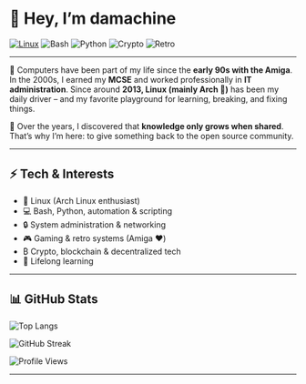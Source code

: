 # 👋 Hey, I’m damachine

[![Linux](https://img.shields.io/badge/Linux-Arch%20Linux-blue?logo=arch-linux&logoColor=white)](https://aur.archlinux.org/packages?SeB=m&K=damachine)
![Bash](https://img.shields.io/badge/Shell-Bash-green?logo=gnu-bash&logoColor=white)
![Python](https://img.shields.io/badge/Code-Python-yellow?logo=python&logoColor=white)
![Crypto](https://img.shields.io/badge/Interest-Crypto-orange?logo=bitcoin&logoColor=white)
![Retro](https://img.shields.io/badge/Retro-Amiga-red?logo=commodore&logoColor=white)

---

💾 Computers have been part of my life since the **early 90s with the Amiga**. In the 2000s, I earned my **MCSE** and worked professionally in **IT administration**. Since around **2013, Linux (mainly Arch 🐧)** has been my daily driver – and my favorite playground for learning, breaking, and fixing things.  

🔧 Over the years, I discovered that **knowledge only grows when shared**. That’s why I’m here: to give something back to the open source community.  

---

## ⚡ Tech & Interests
- 🐧 Linux (Arch Linux enthusiast)  
- 💻 Bash, Python, automation & scripting  
- 🔒 System administration & networking  
- 🎮 Gaming & retro systems (Amiga ❤️)  
- ₿ Crypto, blockchain & decentralized tech  
- 🧩 Lifelong learning  

---

## 📊 GitHub Stats

![Top Langs](https://github-readme-stats.vercel.app/api/top-langs/?username=damachine&layout=compact&theme=tokyonight)  

![GitHub Streak](https://github-readme-streak-stats.herokuapp.com/?user=damachine&theme=tokyonight&hide_border=true)  

![Profile Views](https://komarev.com/ghpvc/?username=damachine&color=blue&style=flat-square)  

---
